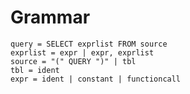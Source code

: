 # Grammar

    query = SELECT exprlist FROM source
    exprlist = expr | expr, exprlist
    source = "(" QUERY ")" | tbl
    tbl = ident
    expr = ident | constant | functioncall
    